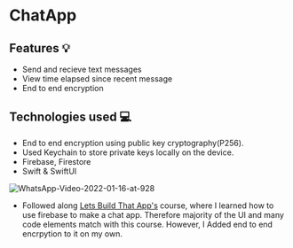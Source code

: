 # ChatApp
## Features 💡 
* Send and recieve text messages
* View time elapsed since recent message
* End to end encryption
## Technologies used  💻
* End to end encryption using public key cryptography(P256).
* Used Keychain to store private keys locally on the device.
* Firebase, Firestore
* Swift & SwiftUI

![WhatsApp-Video-2022-01-16-at-928](https://user-images.githubusercontent.com/80636783/149648047-25dc440e-dfca-458f-bf7e-a8d3791c3b1d.gif)


* Followed along [Lets Build That App's](https://www.letsbuildthatapp.com/course/SwiftUI%20Firebase%20Real%20Time%20Chat) course, where I learned how to use firebase to make a chat app. Therefore majority of the UI and many code elements match with this course. However, I Added end to end encrpytion to it on my own.  


